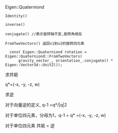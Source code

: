 Eigen::Quaterniond

```
Identity()

inverse()

conjugate() //表示旋转轴不变,旋转角相反 

FromTwoVectors() 返回v1到v2的旋转四元素
```


```
  const Eigen::Quaterniond rotation = Eigen::Quaterniond::FromTwoVectors(
      gravity_vector_, orientation_.conjugate() * Eigen::Vector3d::UnitZ());  
```

求共轭

q*=(-x, -y, -z, w)

求逆

对于向量逆的定义, q-1 =q*/|q|2

对于单位四元素，分母为1，q-1 = q* =(-x, -y, -z, w)


对于单位四元素 共轭 = 逆
